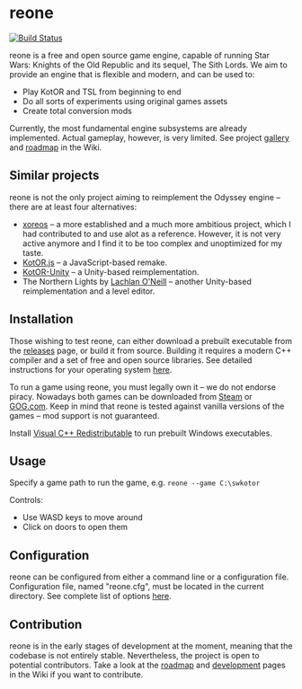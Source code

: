 # reone

[![Build Status](https://travis-ci.com/seedhartha/reone.svg?branch=master)](https://travis-ci.com/seedhartha/reone)

reone is a free and open source game engine, capable of running Star Wars: Knights of the Old Republic and its sequel, The Sith Lords. We aim to provide an engine that is flexible and modern, and can be used to:

* Play KotOR and TSL from beginning to end
* Do all sorts of experiments using original games assets
* Create total conversion mods

Currently, the most fundamental engine subsystems are already implemented. Actual gameplay, however, is very limited. See project [gallery](https://github.com/seedhartha/reone/wiki/Gallery) and [roadmap](https://github.com/seedhartha/reone/wiki/Roadmap) in the Wiki.

## Similar projects

reone is not the only project aiming to reimplement the Odyssey engine – there are at least four alternatives:

* [xoreos](https://github.com/xoreos/xoreos) – a more established and a much more ambitious project, which I had contributed to and use alot as a reference. However, it is not very active anymore and I find it to be too complex and unoptimized for my taste.
* [KotOR.js](https://github.com/KobaltBlu/KotOR.js) – a JavaScript-based remake.
* [KotOR-Unity](https://github.com/rwc4301/KotOR-Unity) – a Unity-based reimplementation.
* The Northern Lights by [Lachlan O'Neill](https://github.com/lachjames) – another Unity-based reimplementation and a level editor.

## Installation

Those wishing to test reone, can either download a prebuilt executable from the [releases](https://github.com/seedhartha/reone/releases) page, or build it from source. Building it requires a modern C++ compiler and a set of free and open source libraries. See detailed instructions for your operating system [here](https://github.com/seedhartha/reone/wiki/Installation).

To run a game using reone, you must legally own it – we do not endorse piracy. Nowadays both games can be downloaded from [Steam](https://store.steampowered.com/) or [GOG.com](https://www.gog.com/). Keep in mind that reone is tested against vanilla versions of the games – mod support is not guaranteed.

Install [Visual C++ Redistributable](https://aka.ms/vs/16/release/vc_redist.x64.exe) to run prebuilt Windows executables.

## Usage

Specify a game path to run the game, e.g. `reone --game C:\swkotor`

Controls:
* Use WASD keys to move around
* Click on doors to open them

## Configuration

reone can be configured from either a command line or a configuration file. Configuration file, named "reone.cfg", must be located in the current directory. See complete list of options [here](https://github.com/seedhartha/reone/wiki/Program-options).

## Contribution

reone is in the early stages of development at the moment, meaning that the codebase is not entirely stable. Nevertheless, the project is open to potential contributors. Take a look at the [roadmap](https://github.com/seedhartha/reone/wiki/Roadmap) and [development](https://github.com/seedhartha/reone/wiki/Development) pages in the Wiki if you want to contribute.
